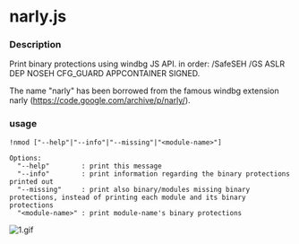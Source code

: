 # narly.js



### Description
Print binary protections using windbg JS API. in order: /SafeSEH /GS ASLR DEP NOSEH CFG_GUARD APPCONTAINER SIGNED.

The name "narly" has been borrowed from the famous windbg extension narly (https://code.google.com/archive/p/narly/).


### usage

```
!nmod ["--help"|"--info"|"--missing"|"<module-name>"]

Options:
  "--help"        : print this message
  "--info"        : print information regarding the binary protections printed out
  "--missing"     : print also binary/modules missing binary protections, instead of printing each module and its binary protections
  "<module-name>" : print module-name's binary protections

```

![1.gif](./gifs/1.gif)


